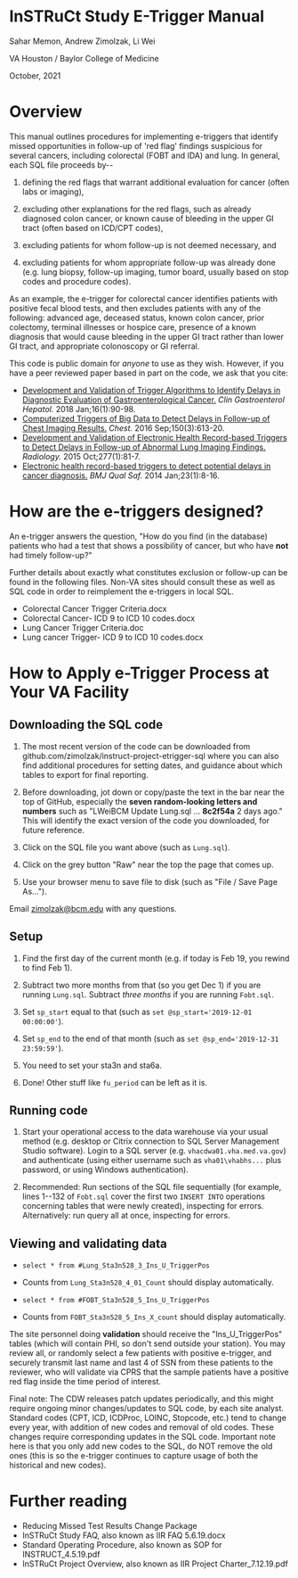 # InSTRuCt Study E-Trigger Manual

Sahar Memon, Andrew Zimolzak, Li Wei

VA Houston / Baylor College of Medicine

October, 2021




# Overview

This manual outlines procedures for implementing e-triggers that
identify missed opportunities in follow-up of 'red flag' findings
suspicious for several cancers, including colorectal (FOBT and IDA)
and lung. In general, each SQL file proceeds by--

1. defining the red flags that warrant additional evaluation for
    cancer (often labs or imaging),

2. excluding other explanations for the red flags, such as already
    diagnosed colon cancer, or known cause of bleeding in the upper GI
    tract (often based on ICD/CPT codes),

3. excluding patients for whom follow-up is not deemed necessary, and

4. excluding patients for whom appropriate follow-up was already done
    (e.g. lung biopsy, follow-up imaging, tumor board, usually based
    on stop codes and procedure codes).

As an example, the e-trigger for colorectal cancer identifies patients
with positive fecal blood tests, and then excludes patients with any of
the following: advanced age, deceased status, known colon cancer, prior
colectomy, terminal illnesses or hospice care, presence of a known
diagnosis that would cause bleeding in the upper GI tract rather than
lower GI tract, and appropriate colonoscopy or GI referral.

This code is public domain for *anyone* to use as they wish. However,
if you have a peer reviewed paper based in part on the code, we ask
that you cite:

- [Development and Validation of Trigger Algorithms to Identify Delays in Diagnostic Evaluation of Gastroenterological Cancer.](https://pubmed.ncbi.nlm.nih.gov/28804030/) *Clin Gastroenterol Hepatol.* 2018 Jan;16(1):90-98.
- [Computerized Triggers of Big Data to Detect Delays in Follow-up of Chest Imaging Results.](https://pubmed.ncbi.nlm.nih.gov/27178786/) *Chest.* 2016 Sep;150(3):613-20.
- [Development and Validation of Electronic Health Record-based Triggers to Detect Delays in Follow-up of Abnormal Lung Imaging Findings.](https://pubmed.ncbi.nlm.nih.gov/25961634/) *Radiology.* 2015 Oct;277(1):81-7.
- [Electronic health record-based triggers to detect potential delays in cancer diagnosis.](https://pubmed.ncbi.nlm.nih.gov/23873756/) *BMJ Qual Saf.* 2014 Jan;23(1):8-16.




# How are the e-triggers designed?

An e-trigger answers the question, "How do you find (in the database)
patients who had a test that shows a possibility of cancer, but who
have **not** had timely follow-up?"

Further details about exactly what constitutes exclusion or follow-up
can be found in the following files. Non-VA sites should consult these
as well as SQL code in order to reimplement the e-triggers in local
SQL.

- Colorectal Cancer Trigger Criteria.docx
- Colorectal Cancer- ICD 9 to ICD 10 codes.docx
- Lung Cancer Trigger Criteria.doc
- Lung cancer Trigger- ICD 9 to ICD 10 codes.docx




# How to Apply e-Trigger Process at Your VA Facility

## Downloading the SQL code

1. The most recent version of the code can be downloaded from
    github.com/zimolzak/instruct-project-etrigger-sql where you can
    also find additional procedures for setting dates, and guidance
    about which tables to export for final reporting.

2. Before downloading, jot down or copy/paste the text in the bar near
    the top of GitHub, especially the **seven random-looking letters
    and numbers** such as "LWeiBCM Update Lung.sql ... **8c2f54a** 2
    days ago." This will identify the exact version of the code you
    downloaded, for future reference.

3. Click on the SQL file you want above (such as `Lung.sql`).

4. Click on the grey button "Raw" near the top the page that comes up.

5. Use your browser menu to save file to disk (such as "File / Save
    Page As...").

Email zimolzak@bcm.edu with any questions.




## Setup

1. Find the first day of the current month (e.g. if today is Feb 19,
    you rewind to find Feb 1).

2. Subtract two more months from that (so you get Dec 1) if you are
    running `Lung.sql`. Subtract *three months* if you are running
    `Fobt.sql`.

3. Set `sp_start` equal to that (such as `set @sp_start='2019-12-01
00:00:00'`).

4. Set `sp_end` to the end of that month (such as `set
@sp_end='2019-12-31 23:59:59'`).

5. You need to set your sta3n and sta6a.

6. Done! Other stuff like `fu_period` can be left as it is.




## Running code

1. Start your operational access to the data warehouse via your usual
    method (e.g. desktop or Citrix connection to SQL Server Management
    Studio software). Login to a SQL server (e.g.
    `vhacdwa01.vha.med.va.gov`) and authenticate (using either
    username such as `vha01\vhabhs...` plus password, or using Windows
    authentication).

2. Recommended: Run sections of the SQL file sequentially (for
    example, lines 1--132 of `Fobt.sql` cover the first two `INSERT
    INTO` operations concerning tables that were newly created),
    inspecting for errors. Alternatively: run query all at once,
    inspecting for errors.




## Viewing and validating data

- `select * from #Lung_Sta3n528_3_Ins_U_TriggerPos`

- Counts from `Lung_Sta3n528_4_01_Count` should display automatically.

- `select * from #FOBT_Sta3n528_5_Ins_U_TriggerPos`

- Counts from `FOBT_Sta3n528_5_Ins_X_count` should display automatically.

The site personnel doing **validation** should receive the
"Ins_U_TriggerPos" tables (which will contain PHI, so don't send
outside your station). You may review all, or randomly select a few
patients with positive e-trigger, and securely transmit last name and
last 4 of SSN from these patients to the reviewer, who will validate
via CPRS that the sample patients have a positive red flag inside the
time period of interest.

Final note: The CDW releases patch updates periodically, and this
might require ongoing minor changes/updates to SQL code, by each site
analyst. Standard codes (CPT, ICD, ICDProc, LOINC, Stopcode, etc.)
tend to change every year, with addition of new codes and removal of
old codes. These changes require corresponding updates in the SQL
code. Important note here is that you only add new codes to the SQL,
do NOT remove the old ones (this is so the e-trigger continues to
capture usage of both the historical and new codes).




# Further reading

- Reducing Missed Test Results Change Package
- InSTRuCt Study FAQ, also known as IIR FAQ 5.6.19.docx
- Standard Operating Procedure, also known as SOP for INSTRUCT_4.5.19.pdf
- InSTRuCt Project Overview, also known as IIR Project Charter_7.12.19.pdf
